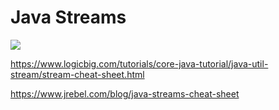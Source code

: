 # Java Streams
![](https://www.logicbig.com/tutorials/core-java-tutorial/java-util-stream/images/java-streams.png)

https://www.logicbig.com/tutorials/core-java-tutorial/java-util-stream/stream-cheat-sheet.html

https://www.jrebel.com/blog/java-streams-cheat-sheet
